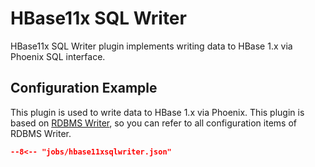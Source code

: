 # HBase11x SQL Writer

HBase11x SQL Writer plugin implements writing data to HBase 1.x via Phoenix SQL interface.

## Configuration Example

This plugin is used to write data to HBase 1.x via Phoenix. This plugin is based on [RDBMS Writer](../rdbmswriter), so you can refer to all configuration items of RDBMS Writer.

```json
--8<-- "jobs/hbase11xsqlwriter.json"
```